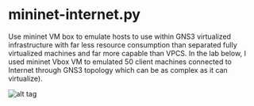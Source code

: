 # mininet-internet.py #

Use mininet VM box to emulate hosts to use within GNS3 virtualized infrastructure with far less resource consumption than separated fully virtualized machines and far more capable than VPCS.
In the lab below, I used mininet Vbox VM to emulated 50 client machines connected to Internet through GNS3 topology which can be as complex as it can virtualize).

![alt tag](https://community.gns3.com/servlet/JiveServlet/showImage/102-2022-6-35073/Selection_242.png)